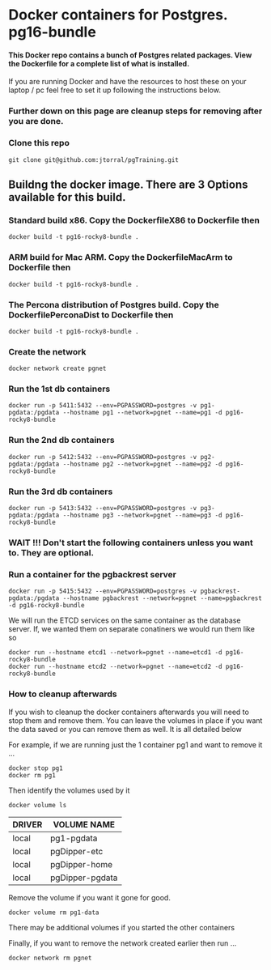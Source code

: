 # Docker containers for Postgres. pg16-bundle

####  This Docker repo contains a bunch of Postgres related packages. View the Dockerfile for a complete list of what is installed.

If you are running Docker and have the resources to host these on your laptop / pc feel free to set it up following the instructions below.

### Further down on this page are cleanup steps for removing after you are done.



### Clone this repo

    git clone git@github.com:jtorral/pgTraining.git


## Buildng the docker image.  There are 3 Options available for this build. 

### Standard build x86. Copy the DockerfileX86 to Dockerfile then

    docker build -t pg16-rocky8-bundle .

### ARM build for Mac ARM. Copy the DockerfileMacArm to Dockerfile then

    docker build -t pg16-rocky8-bundle .

### The Percona distribution of Postgres build. Copy the DockerfilePerconaDist to Dockerfile then

    docker build -t pg16-rocky8-bundle .



### Create the network 

    docker network create pgnet

### Run the 1st db containers

    docker run -p 5411:5432 --env=PGPASSWORD=postgres -v pg1-pgdata:/pgdata --hostname pg1 --network=pgnet --name=pg1 -d pg16-rocky8-bundle


### Run the 2nd db containers

    docker run -p 5412:5432 --env=PGPASSWORD=postgres -v pg2-pgdata:/pgdata --hostname pg2 --network=pgnet --name=pg2 -d pg16-rocky8-bundle


### Run the 3rd db containers

    docker run -p 5413:5432 --env=PGPASSWORD=postgres -v pg3-pgdata:/pgdata --hostname pg3 --network=pgnet --name=pg3 -d pg16-rocky8-bundle



### WAIT !!! Don't start the following containers unless you want to. They are optional. ### 


### Run a container for the pgbackrest server

    docker run -p 5415:5432 --env=PGPASSWORD=postgres -v pgbackrest-pgdata:/pgdata --hostname pgbackrest --network=pgnet --name=pgbackrest -d pg16-rocky8-bundle


We will run the ETCD services on the same container as the database server.  If, we wanted them on separate conatiners we would run them like so

    docker run --hostname etcd1 --network=pgnet --name=etcd1 -d pg16-rocky8-bundle
    docker run --hostname etcd2 --network=pgnet --name=etcd2 -d pg16-rocky8-bundle


### How to cleanup afterwards ###

If you wish to cleanup the docker containers afterwards you will need to stop them and remove them.
You can leave the volumes in place if you want the data saved or you can remove them as well. It is all detailed below



For example, if we are running just the 1 container pg1 and want to remove it ...


    docker stop pg1
    docker rm pg1


Then identify the volumes used by it

    docker volume ls


|DRIVER|    VOLUME NAME|
|---|---|
|local|pg1-pgdata|
|local|pgDipper-etc|
|local|pgDipper-home|
|local|pgDipper-pgdata|


Remove the volume if you want it gone for good.

    docker volume rm pg1-data

There may be additional volumes if you started the other containers

Finally, if you want to remove the network created earlier then run ...

    docker network rm pgnet



